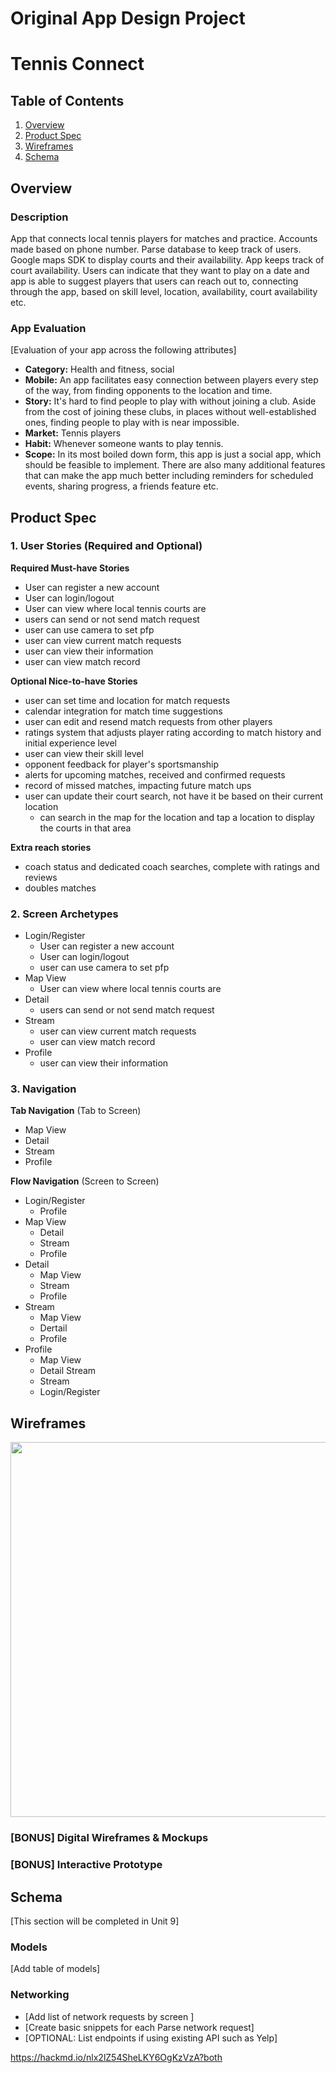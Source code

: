 Original App Design Project 
===

# Tennis Connect

## Table of Contents
1. [Overview](#Overview)
1. [Product Spec](#Product-Spec)
1. [Wireframes](#Wireframes)
2. [Schema](#Schema)

## Overview
### Description
App that connects local tennis players for matches and practice. Accounts made based on phone number. Parse database to keep track of users. Google maps SDK to display courts and their availability. App keeps track of court availability. Users can indicate that they want to play on a date and app is able to suggest players that users can reach out to, connecting through the app, based on skill level, location, availability, court availability etc. 


### App Evaluation
[Evaluation of your app across the following attributes]
- **Category:** Health and fitness, social
- **Mobile:** An app facilitates easy connection between players every step of the way, from finding opponents to the location and time. 
- **Story:** It's hard to find people to play with without joining a club. Aside from the cost of joining these clubs, in places without well-established ones, finding people to play with is near impossible. 
- **Market:** Tennis players
- **Habit:** Whenever someone wants to play tennis. 
- **Scope:** In its most boiled down form, this app is just a social app, which should be feasible to implement. There are also many additional features that can make the app much better including reminders for scheduled events, sharing progress, a friends feature etc. 

## Product Spec

### 1. User Stories (Required and Optional)

**Required Must-have Stories**

* User can register a new account 
* User can login/logout 
* User can view where local tennis courts are 
* users can send or not send match request
* user can use camera to set pfp
* user can view current match requests
* user can view their information
* user can view  match record

**Optional Nice-to-have Stories**

* user can set time and location for match requests
* calendar integration for match time suggestions
* user can edit and resend match requests from other players
* ratings system that adjusts player rating according to match history and initial experience level
* user can view their skill level
* opponent feedback for player's sportsmanship
* alerts for upcoming matches, received and confirmed requests
* record of missed matches, impacting future match ups
* user can update their court search, not have it be based on their current location
    * can search in the map for the location and tap a location to display the courts in that area

**Extra reach stories**
* coach status and dedicated coach searches, complete with ratings and reviews 
* doubles matches

### 2. Screen Archetypes

* Login/Register
   *  User can register a new account 
   *  User can login/logout 
   * user can use camera to set pfp
* Map View
    * User can view where local tennis courts are 
* Detail 
    * users can send or not send match request
* Stream 
    * user can view current match requests
    * user can view  match record
* Profile 
    * user can view their information



### 3. Navigation

**Tab Navigation** (Tab to Screen)

* Map View
* Detail
* Stream
* Profile

**Flow Navigation** (Screen to Screen)

* Login/Register
   *  Profile
* Map View
    * Detail 
    * Stream 
    * Profile
* Detail 
    * Map View 
    * Stream 
    * Profile
* Stream 
    * Map View 
    * Dertail 
    * Profile
* Profile 
    * Map View 
    * Detail Stream 
    * Stream 
    * Login/Register

## Wireframes
<img src="https://github.com/xuangela/Tennis-Connect/blob/master/wireframes.jpg" width=600>

### [BONUS] Digital Wireframes & Mockups

### [BONUS] Interactive Prototype

## Schema 
[This section will be completed in Unit 9]
### Models
[Add table of models]
### Networking
- [Add list of network requests by screen ]
- [Create basic snippets for each Parse network request]
- [OPTIONAL: List endpoints if using existing API such as Yelp]

https://hackmd.io/nlx2lZ54SheLKY6OgKzVzA?both
